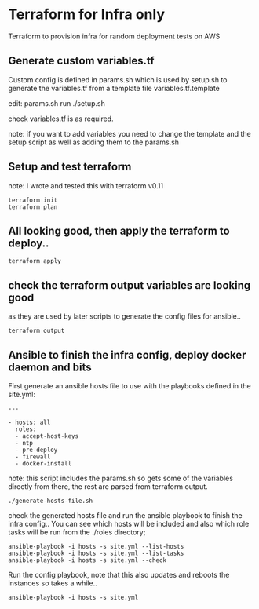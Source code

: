 # Terraform for Infra only
Terraform to provision infra for random deployment tests on AWS

## Generate custom variables.tf
Custom config is defined in params.sh which is used by setup.sh to generate the variables.tf from a template file variables.tf.template

edit: params.sh
run ./setup.sh

check variables.tf is as required.

note: if you want to add variables you need to change the template and the setup script as well as adding them to the params.sh


## Setup and test terraform

note: I wrote and tested this with terraform v0.11

```
terraform init
terraform plan
```

## All looking good, then apply the terraform to deploy..

```
terraform apply
```

## check the terraform output variables are looking good
as they are used by later scripts to generate the config files for ansible..

```
terraform output
```

## Ansible to finish the infra config, deploy docker daemon and bits
First generate an ansible hosts file to use with the playbooks defined in the site.yml:
```
---

- hosts: all
  roles:
  - accept-host-keys
  - ntp
  - pre-deploy
  - firewall
  - docker-install
```
note: this script includes the params.sh so gets some of the variables directly from there, the rest are parsed from terraform output.

```
./generate-hosts-file.sh
```
check the generated hosts file and run the ansible playbook to finish the infra config..
You can see which hosts will be included and also which role tasks will be run from the ./roles directory;
```
ansible-playbook -i hosts -s site.yml --list-hosts
ansible-playbook -i hosts -s site.yml --list-tasks
ansible-playbook -i hosts -s site.yml --check
```

Run the config playbook, note that this also updates and reboots the instances so takes a while..
```
ansible-playbook -i hosts -s site.yml
```





